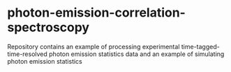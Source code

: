 # photon-emission-correlation-spectroscopy
Repository contains an example of processing experimental time-tagged-time-resolved photon emission statistics data and an example of simulating photon emission statistics
